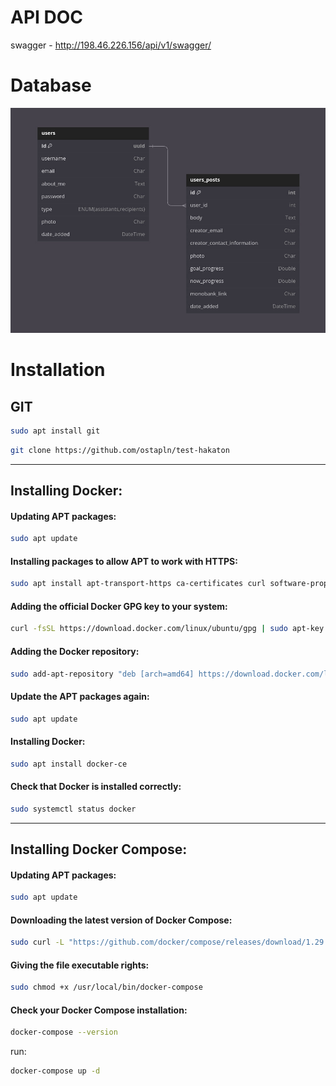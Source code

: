 # API DOC

swagger - http://198.46.226.156/api/v1/swagger/

# Database

  <a href="https://github.com/ostapln/test-hakaton/tree/main">
    <img src="../assets/db.jpg" alt="db">
  </a>

# Installation

## GIT

```bash
sudo apt install git
```
```bash
git clone https://github.com/ostapln/test-hakaton
```
---

## Installing Docker:

#### Updating APT packages:
```bash
sudo apt update
```

#### Installing packages to allow APT to work with HTTPS:
```bash
sudo apt install apt-transport-https ca-certificates curl software-properties-common
```

#### Adding the official Docker GPG key to your system:
```bash
curl -fsSL https://download.docker.com/linux/ubuntu/gpg | sudo apt-key add -
```

#### Adding the Docker repository:
```bash
sudo add-apt-repository "deb [arch=amd64] https://download.docker.com/linux/ubuntu $(lsb_release -cs) stable"
```

#### Update the APT packages again:
```bash
sudo apt update
```

#### Installing Docker:
```bash
sudo apt install docker-ce
```

#### Check that Docker is installed correctly:
```bash
sudo systemctl status docker
```

---

## Installing Docker Compose:

#### Updating APT packages:
```bash
sudo apt update
```

#### Downloading the latest version of Docker Compose:
```bash
sudo curl -L "https://github.com/docker/compose/releases/download/1.29.2/docker-compose-$(uname -s)-$(uname -m)" -o /usr/local/bin/docker-compose
```

#### Giving the file executable rights:
```bash
sudo chmod +x /usr/local/bin/docker-compose
```

#### Check your Docker Compose installation:
```bash
docker-compose --version
```

run:

```bash
docker-compose up -d
```